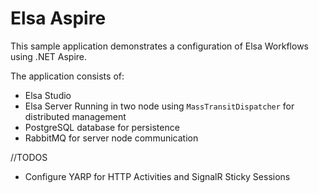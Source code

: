 # Elsa Aspire
This sample application demonstrates a configuration of Elsa Workflows using .NET Aspire.

The application consists of:

- Elsa Studio
- Elsa Server Running in two node using `MassTransitDispatcher` for distributed management
- PostgreSQL database for persistence
- RabbitMQ for server node communication

//TODOS
- Configure YARP for HTTP Activities and SignalR Sticky Sessions